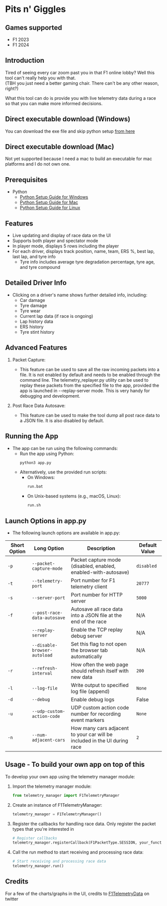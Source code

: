 # Pits n' Giggles

## Games supported
- F1 2023
- F1 2024

## Introduction
Tired of seeing every car zoom past you in that F1 online lobby? Well this tool can't really help you with that.<br>
(TBH you just need a better gaming chair. There can't be any other reason, right?)

What this tool can do is provide you with live telemetry data during a race so that you can make more informed decisions.

## Direct executable download (Windows)
You can download the exe file and skip python setup [from here](https://github.com/ashwin-nat/pits-n-giggles/releases)

## Direct executable download (Mac)
Not yet supported because I need a mac to build an executable for mac platforms and I do not own one.

## Prerequisites
- Python
  - [Python Setup Guide for Windows](https://www.python.org/downloads/windows/)
  - [Python Setup Guide for Mac](https://www.python.org/downloads/mac-osx/)
  - [Python Setup Guide for Linux](https://www.python.org/downloads/source/)

## Features
- Live updating and display of race data on the UI
- Supports both player and spectator mode
- In player mode, displays 5 rows including the player
- For each driver, displays track position, name, team, ERS %, best lap, last lap, and tyre info
  - Tyre info includes average tyre degradation percentage, tyre age, and tyre compound

## Detailed Driver Info
- Clicking on a driver's name shows further detailed info, including:
  - Car damage
  - Tyre damage
  - Tyre wear
  - Current lap data (if race is ongoing)
  - Lap history data
  - ERS history
  - Tyre stint history

## Advanced Features
1. Packet Capture:
   - This feature can be used to save all the raw incoming packets into a file. It is not enabled by default and needs to be enabled through the command line. The telemetry_replayer.py utility can be used to replay these packets from the specified file to the app, provided the app is launched in --replay-server mode. This is very handy for debugging and development.

2. Post Race Data Autosave:
   - This feature can be used to make the tool dump all post race data to a JSON file. It is also disabled by default.

## Running the App
- The app can be run using the following commands:
  - Run the app using Python:
    ```bash
    python3 app.py
    ```
  - Alternatively, use the provided run scripts:
    - On Windows:
      ```bash
      run.bat
      ```
    - On Unix-based systems (e.g., macOS, Linux):
      ```bash
      run.sh
      ```

## Launch Options in app.py
- The following launch options are available in app.py:

| Short Option | Long Option                      | Description                                                                                            | Default Value  |
|--------------|----------------------------------|--------------------------------------------------------------------------------------------------------|----------------|
| `-p`         | `--packet-capture-mode`          | Packet capture mode (disabled, enabled, enabled-with-autosave)                                        | `disabled`     |
| `-t`         | `--telemetry-port`               | Port number for F1 telemetry client                                                                    | `20777`        |
| `-s`         | `--server-port`                  | Port number for HTTP server                                                                            | `5000`         |
| `-f`         | `--post-race-data-autosave`      | Autosave all race data into a JSON file at the end of the race                                         | N/A            |
|              | `--replay-server`                | Enable the TCP replay debug server                                                                     | N/A            |
|              | `--disable-browser-autoload`      | Set this flag to not open the browser tab automatically                                                | N/A            |
| `-r`         | `--refresh-interval`             | How often the web page should refresh itself with new data                                              | `200`          |
| `-l`         | `--log-file`                     | Write output to specified log file (append)                                                            | `None`         |
| `-d`         | `--debug`                        | Enable debug logs                                                                                      | False          |
| `-u`         | `--udp-custom-action-code`       | UDP custom action code number for recording event markers                                              | `None`         |
| `-n`         | `--num-adjacent-cars`           | How many cars adjacent to your car will be included in the UI during race                              | `2`            |


## Usage - To build your own app on top of this
To develop your own app using the telemetry manager module:
1. Import the telemetry manager module:
    ```python
    from telemetry_manager import F1TelemetryManager
    ```
2. Create an instance of F1TelemetryManager:
    ```python
    telemetry_manager = F1TelemetryManager()
    ```
3. Register the callbacks for handling race data. Only register the packet types that you're interested in
    ```python
    # Register callbacks
    telemetry_manager.registerCallback(F1PacketType.SESSION, your_function)
    ```
4. Call the run method to start receiving and processing race data:
    ```python
    # Start receiving and processing race data
    telemetry_manager.run()
    ```

## Credits
For a few of the charts/graphs in the UI, credits to [F1TelemetryData](https://x.com/F1TelemetryData) on twitter